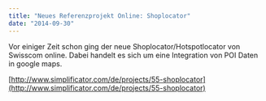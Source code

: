 ```yaml
---
title: "Neues Referenzprojekt Online: Shoplocator"
date: "2014-09-30"
---
```


Vor einiger Zeit schon ging der neue Shoplocator/Hotspotlocator von Swisscom online. Dabei handelt es sich um eine Integration von POI Daten in google maps.

[http://www.simplificator.com/de/projects/55-shoplocator](http://www.simplificator.com/de/projects/55-shoplocator)
